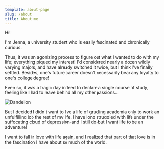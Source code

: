 ```yaml
---
template: about-page
slug: /about
title: About me
---
```

Hi!

I'm Jenna, a university student who is easily fascinated and chronically curious. 

Thus, it was an agonizing process to figure out what I wanted to do with my life; everything piqued my interest! I'd considered nearly a dozen wildly varying majors, and have already switched it twice, but I think I've finally settled. Besides, one's future career doesn't necessarily bear any loyalty to one's college degree! 

Even so, it was a tragic day indeed to declare a single course of study, feeling like I had to leave behind all my other passions...

![Dandelion](/assets/aleksandr-ledogorov-g-jjy-yv_da-unsplash.jpg "Dandelion")

But I decided I didn't want to live a life of grueling academia only to work an unfulfilling job the rest of my life. I have long struggled with life under the suffocating cloud of depression-and I still do-but I want life to be an adventure! 

I want to fall in love with life again, and I realized that part of that love is in the fascination I have about so much of the world.